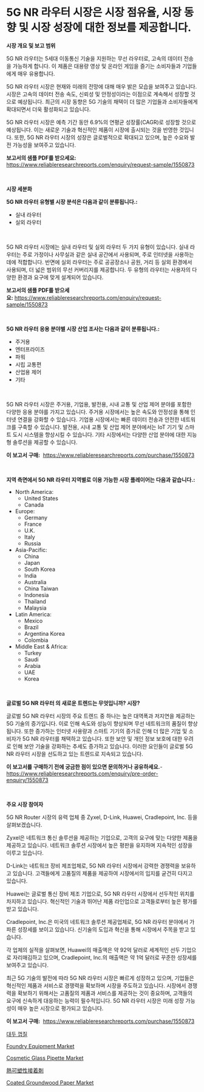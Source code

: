 <p><h1>5G NR 라우터 시장은 시장 점유율, 시장 동향 및 시장 성장에 대한 정보를 제공합니다.</h1></p><p><strong>시장 개요 및 보고 범위</strong></p>
<p><p>5G NR 라우터는 5세대 이동통신 기술을 지원하는 무선 라우터로, 고속의 데이터 전송을 가능하게 합니다. 이 제품은 대용량 영상 및 온라인 게임을 즐기는 소비자들과 기업들에게 매우 유용합니다. </p><p>5G NR 라우터 시장은 현재와 미래의 전망에 대해 매우 밝은 모습을 보여주고 있습니다. 시장은 고속의 데이터 전송 속도, 신뢰성 및 안정성이라는 이점으로 계속해서 성장할 것으로 예상됩니다. 최근의 시장 동향은 5G 기술의 채택이 더 많은 기업들과 소비자들에게 확대되면서 더욱 활성화되고 있습니다.</p><p>5G NR 라우터 시장은 예측 기간 동안 6.9%의 연평균 성장률(CAGR)로 성장할 것으로 예상됩니다. 이는 새로운 기술과 혁신적인 제품이 시장에 출시되는 것을 반영한 것입니다. 또한, 5G NR 라우터 시장의 성장은 글로벌적으로 확대되고 있으며, 높은 수요와 발전 가능성을 보여주고 있습니다.</p></p>
<p><strong>보고서의 샘플 PDF를 받으세요:</strong> <a href="https://www.reliableresearchreports.com/enquiry/request-sample/1550873">https://www.reliableresearchreports.com/enquiry/request-sample/1550873</a></p>
<p>&nbsp;</p>
<p><strong>시장 세분화</strong></p>
<p><strong>5G NR 라우터 유형별 시장 분석은 다음과 같이 분류됩니다.:</strong></p>
<p><ul><li>실내 라우터</li><li>실외 라우터</li></ul></p>
<p>&nbsp;</p>
<p><p>5G NR 라우터 시장에는 실내 라우터 및 실외 라우터 두 가지 유형이 있습니다. 실내 라우터는 주로 가정이나 사무실과 같은 실내 공간에서 사용되며, 주로 인터넷을 사용하는 데에 적합합니다. 반면에 실외 라우터는 주로 공공장소나 공원, 거리 등 실외 환경에서 사용되며, 더 넓은 범위의 무선 커버리지를 제공합니다. 두 유형의 라우터는 사용자의 다양한 환경과 요구에 맞게 설계되어 있습니다.</p></p>
<p><strong>보고서의 샘플 PDF를 받으세요:</strong>&nbsp;<a href="https://www.reliableresearchreports.com/enquiry/request-sample/1550873">https://www.reliableresearchreports.com/enquiry/request-sample/1550873</a></p>
<p>&nbsp;</p>
<p><strong> 5G NR 라우터 응용 분야별 시장 산업 조사는 다음과 같이 분류됩니다.:</strong></p>
<p><ul><li>주거용</li><li>엔터프라이즈</li><li>파워</li><li>시립 교통편</li><li>산업용 제어</li><li>기타</li></ul></p>
<p>&nbsp;</p>
<p><p>5G NR 라우터 시장은 주거용, 기업용, 발전용, 시내 교통 및 산업 제어 분야를 포함한 다양한 응용 분야를 가지고 있습니다. 주거용 시장에서는 높은 속도와 안정성을 통해 인터넷 연결을 강화할 수 있습니다. 기업용 시장에서는 빠른 데이터 전송과 안전한 네트워크를 구축할 수 있습니다. 발전용, 시내 교통 및 산업 제어 분야에서는 IoT 기기 및 스마트 도시 시스템을 향상시킬 수 있습니다. 기타 시장에서는 다양한 산업 분야에 대한 지능형 솔루션을 제공할 수 있습니다.</p></p>
<p><strong>이 보고서 구매:</strong>&nbsp; <a href="https://www.reliableresearchreports.com/purchase/1550873">https://www.reliableresearchreports.com/purchase/1550873</a></p>
<p>&nbsp;</p>
<p><strong>지역 측면에서 5G NR 라우터 지역별로 이용 가능한 시장 플레이어는 다음과 같습니다.:</strong></p>
<p><ul>
    <li>
        North America:
        <ul>
            <li>United States</li>
            <li>Canada</li>
        </ul>
    </li>
    <li>
        Europe:
        <ul>
            <li>Germany</li>
            <li>France</li>
            <li>U.K.</li>
            <li>Italy</li>
            <li>Russia</li>
        </ul>
    </li>
    <li>
        Asia-Pacific:
        <ul>
            <li>China</li>
            <li>Japan</li>
            <li>South Korea</li>
            <li>India</li>
            <li>Australia</li>
            <li>China Taiwan</li>
            <li>Indonesia</li>
            <li>Thailand</li>
            <li>Malaysia</li>
        </ul>
    </li>
    <li>
        Latin America:
        <ul>
            <li>Mexico</li>
            <li>Brazil</li>
            <li>Argentina Korea</li>
            <li>Colombia</li>
        </ul>
    </li>
    <li>
        Middle East & Africa:
        <ul>
            <li>Turkey</li>
            <li>Saudi</li>
            <li>Arabia</li>
            <li>UAE</li>
            <li>Korea</li>
        </ul>
    </li>
    </ul></p>
<p>&nbsp;</p>
<p><strong>글로벌 5G NR 라우터 의 새로운 트렌드는 무엇입니까? 시장?</strong></p>
<p><p>글로벌 5G NR 라우터 시장의 주요 트렌드 중 하나는 높은 대역폭과 저지연을 제공하는 5G 기술의 증가입니다. 이로 인해 속도와 성능이 향상되며 무선 네트워크의 품질이 향상됩니다. 또한 증가하는 인터넷 사용량과 스마트 기기의 증가로 인해 더 많은 기업 및 소비자가 5G NR 라우터를 채택하고 있습니다. 또한 보안 및 개인 정보 보호에 대한 우려로 인해 보안 기술을 강화하는 추세도 증가하고 있습니다. 이러한 요인들이 글로벌 5G NR 라우터 시장을 선도하고 있는 트렌드로 지속되고 있습니다.</p></p>
<p><strong>이 보고서를 구매하기 전에 궁금한 점이 있으면 문의하거나 공유하세요.</strong>- <a href="https://www.reliableresearchreports.com/enquiry/pre-order-enquiry/1550873">https://www.reliableresearchreports.com/enquiry/pre-order-enquiry/1550873</a></p>
<p>&nbsp;</p>
<p><strong>주요 시장 참여자</strong></p>
<p><p>5G NR Router 시장의 유력 업체 중 Zyxel, D-Link, Huawei, Cradlepoint, Inc. 등을 살펴보겠습니다.</p><p>Zyxel은 네트워크 통신 솔루션을 제공하는 기업으로, 고객의 요구에 맞는 다양한 제품을 제공하고 있습니다. 네트워크 솔루션 시장에서 높은 평판을 유지하며 지속적인 성장을 이루고 있습니다.</p><p>D-Link는 네트워크 장비 제조업체로, 5G NR 라우터 시장에서 강력한 경쟁력을 보유하고 있습니다. 고객들에게 고품질의 제품을 제공하여 시장에서의 입지를 굳건히 다지고 있습니다.</p><p>Huawei는 글로벌 통신 장비 제조 기업으로, 5G NR 라우터 시장에서 선두적인 위치를 차지하고 있습니다. 혁신적인 기술과 뛰어난 제품 라인업으로 고객들로부터 높은 평가를 받고 있습니다.</p><p>Cradlepoint, Inc.은 미국의 네트워크 솔루션 제공업체로, 5G NR 라우터 분야에서 가파른 성장세를 보이고 있습니다. 신기술의 도입과 혁신을 통해 시장에서 주목을 받고 있습니다.</p><p>각 업체의 실적을 살펴보면, Huawei의 매출액은 약 92억 달러로 세계적인 선두 기업으로 자리매김하고 있으며, Cradlepoint, Inc.의 매출액은 약 1억 달러로 꾸준한 성장세를 보여주고 있습니다.</p><p>최근 5G 기술의 발전에 따라 5G NR 라우터 시장은 빠르게 성장하고 있으며, 기업들은 혁신적인 제품과 서비스로 경쟁력을 확보하며 시장을 주도하고 있습니다. 시장에서 경쟁력을 확보하기 위해서는 고품질의 제품과 서비스를 제공하는 것이 중요하며, 고객들의 요구에 신속하게 대응하는 능력이 필수적입니다. 5G NR 라우터 시장은 미래 성장 가능성이 매우 높은 시장으로 평가되고 있습니다.</p></p>
<p><strong>이 보고서 구매:</strong>&nbsp;&nbsp;<a href="https://www.reliableresearchreports.com/purchase/1550873">https://www.reliableresearchreports.com/purchase/1550873</a></p>
<p><p><a href="https://github.com/idcefvhkdut6/Market-Research-Report-List-1/blob/main/40687566383.md">대두 껍질</a></p><p><a href="https://view.publitas.com/reportprime-1/insights-into-foundry-equipment-market-size-analysing-market-share-trends-and-growth-from-2024-to-2031/">Foundry Equipment Market</a></p><p><a href="https://github.com/sonuprakash1/Market-Research-Report-List-2/blob/main/cosmetic-glass-pipette-market.md">Cosmetic Glass Pipette Market</a></p><p><a href="https://github.com/adcxff01450218/Market-Research-Report-List-1/blob/main/43925577416.md">熱可塑性接着剤</a></p><p><a href="https://changeable-paste-463.notion.site/Coated-Groundwood-Paper-Market-Offer-Valuable-Insights-into-Market-Size-Market-Share-Market-Trends-de5bac2289f445f78f6cd0e112fd5d4a">Coated Groundwood Paper Market</a></p></p>
